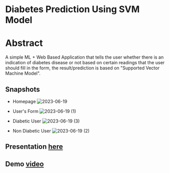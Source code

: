 # Diabetes Prediction Using SVM Model

# Abstract
A simple ML + Web Based Application that tells the user whether there is an indication of diabetes disease or not based on certain readings that the user should fill in the form, the result/prediction is based on "Supported Vector Machine Model".

## Snapshots

- Homepage
![2023-06-19](https://github.com/SaraElwatany/Diabetes-Prediction/assets/93448764/7ec1d4aa-3bc9-4b8e-aaaf-02011ea69fe4)

- User's Form
![2023-06-19 (1)](https://github.com/SaraElwatany/Diabetes-Prediction/assets/93448764/b1954a65-078d-4cf4-8d59-3c6b672d889e)

- Diabetic User
![2023-06-19 (3)](https://github.com/SaraElwatany/Diabetes-Prediction/assets/93448764/b2cbd1fb-2d20-455a-81ea-61769f3a6d6d)

- Non Diabetic User
![2023-06-19 (2)](https://github.com/SaraElwatany/Diabetes-Prediction/assets/93448764/7b2425a5-cf80-4d4c-b8d0-3c6831cc147f)


## Presentation [here](https://docs.google.com/presentation/d/1fozvMQhx3rFPa8uGFz4UcRvAhFdr_Z7rkTwaOGMQYy8/edit?usp=sharing)

## Demo [video](https://drive.google.com/file/d/1PDPy-gX1bMzPwtnXW9dNM-59wxJpSb-K/view?usp=sharing)
